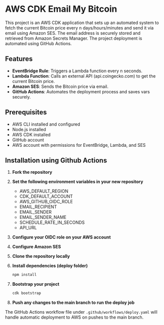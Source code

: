 # AWS CDK Email My Bitcoin

This project is an AWS CDK application that sets up an automated system to fetch the current Bitcoin price every n days/hours/minutes and send it via email using Amazon SES. The email address is securely stored and retrieved from Amazon Secrets Manager. The project deployment is automated using GitHub Actions.

## Features

- **EventBridge Rule**: Triggers a Lambda function every n seconds.
- **Lambda Function**: Calls an external API (api.coingecko.com) to get the current Bitcoin price.
- **Amazon SES**: Sends the Bitcoin price via email.
- **GitHub Actions**: Automates the deployment process and saves vars securely.

## Prerequisites

- AWS CLI installed and configured
- Node.js installed
- AWS CDK installed
- GitHub account
- AWS account with permissions for EventBridge, Lambda, and SES

## Installation using Github Actions

1. **Fork the repository**

2. **Set the following environment variables in your new repository**
   - AWS_DEFAULT_REGION
   - CDK_DEFAULT_ACCOUNT
   - AWS_GITHUB_OIDC_ROLE
   - EMAIL_RECIPIENT
   - EMAIL_SENDER
   - EMAIL_SENDER_NAME
   - SCHEDULE_RATE_IN_SECONDS
   - API_URL
    
3. **Configure your OIDC role on your AWS account**

4. **Configure Amazon SES**

5. **Clone the repository locally**

6. **Install dependencies (deploy folder)**
    ```bash
    npm install
    ```

6. **Bootstrap your project**
    ```bash
    cdk bootstrap
    ```

7. **Push any changes to the main branch to run the deploy job**

The GitHub Actions workflow file under `.github/workflows/deploy.yaml` will handle automatic deployment to AWS on pushes to the main branch.
